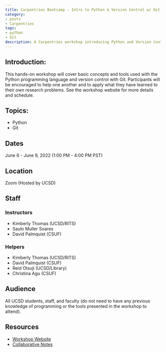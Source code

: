 ```yaml
---
title: Carpentries Bootcamp - Intro to Python & Version Control w/ Git (2022)
category:
- posts
- Carpentries
tags:
- python
- Git
description: A Carpentries workshop introducing Python and Version Control with Git.
---
```


## Introduction:
This hands-on workshop will cover basic concepts and tools used with the Python programming language and version control with Git. Participants will be encouraged to help one another and to apply what they have learned to their own research problems. See the workshop website for more details and schedule.


## Topics:
* Python
* Git


## Dates
June 6 - June 9, 2022 (1:00 PM - 4:00 PM PST)


## Location
Zoom (Hosted by UCSD)


## Staff

### Instructors
* Kimberly Thomas (UCSD/RITS)
* Saulo Muller Soares
* David Palmquist (CSUF)

### Helpers
* Kimberly Thomas (UCSD/RITS)
* David Palmquist (CSUF)
* Reid Otsuji (UCSD/Library)
* Christina Agu (CSUF)


## Audience
All UCSD students, staff, and faculty (do not need to have any previous knowledge of programming or the tools presented in the workshop to attend).


## Resources
* [Workshop Website](https://kthoma2484.github.io/2022-06-06-UCSD/)
* [Collaborative Notes](https://hackmd.io/2Fklu89KRf2Vc0lOztNIew?both)
